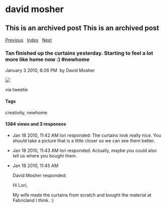 # david mosher

## This is an archived post This is an archived post

[Previous](../../../posts/2010/01/Facebook%20%22Live%20Feed%22%20vs.%20%22News%20Feed%22%20Interface%20is%20confusing-9464244.html)
  [Index](../../../index-3.html)  
[Next](../../../posts/2009/12/Good%20times%20playing%20apples%20to%20apples%20with%20the%20Schroeders%20and%20Detillieuxs.%20The%20Konzelmann%20Pinot%20Noir%20I%20saved%20is%20so%20good-9325555.html)

### Tan finished up the curtains yesterday. Starting to feel a lot more like home now :) \#newhome

January 3 2010, 6:26 PM  by David Mosher

![](../../../image/2010/01/5712066-image.jpg)

via tweetie

#### Tags

creativity, newhome

#### 1384 views and 3 responses

-   Jan 18 2010, 11:42 AM
    lori responded:
    The curtains look really nice. You should take a picture that is a little
    closer so we can see them better.
-   Jan 18 2010, 11:43 AM
    lori responded:
    Actually, maybe you could also tell us where you bought them.
-   Jan 18 2010, 11:45 AM

    David Mosher responded:

    Hi Lori,

    My wife made the curtains from scratch and bought the material at Fabricland
    I think. :)


